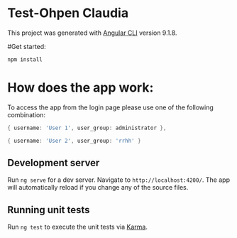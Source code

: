 # Test-Ohpen Claudia

This project was generated with [Angular CLI](https://github.com/angular/angular-cli) version 9.1.8.

#Get started:

`npm install`

# How does the app work:

To access the app from the login page please use one of the following combination:

```go
{ username: 'User 1', user_group: administrator },

{ username: 'User 2', user_group: 'rrhh' }
```

## Development server

Run `ng serve` for a dev server. Navigate to `http://localhost:4200/`. The app will automatically reload if you change any of the source files.

## Running unit tests

Run `ng test` to execute the unit tests via [Karma](https://karma-runner.github.io).

